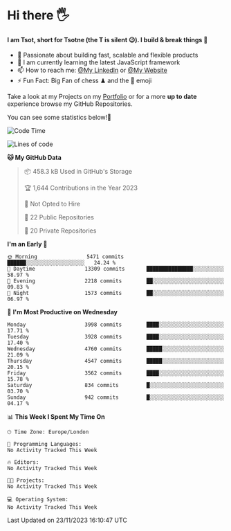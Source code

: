 # Hi there :raised_hand_with_fingers_splayed:
#### I am Tsot, short for Tsotne (the T is silent :wink:). I build & break things :space_invader:
- :telescope: Passionate about building fast, scalable and flexible products
- :seedling: I am currently learning the latest JavaScript framework 
- :mailbox: How to reach me: [@My LinkedIn](https://www.linkedin.com/in/tsotne-gvadzabia/) or [@My Website](https://tsotne.co.uk/contact)
- :zap: Fun Fact: Big Fan of chess ♟ and the 👾 emoji

Take a look at my Projects on my [Portfolio](https://tsotne.co.uk/) or for a more **up to date** experience browse my GitHub Repositories.

You can see some statistics below!:space_invader:
<!--START_SECTION:waka-->
![Code Time](http://img.shields.io/badge/Code%20Time-761%20hrs%202%20mins-blue)

![Lines of code](https://img.shields.io/badge/From%20Hello%20World%20I%27ve%20Written-8.7%20million%20lines%20of%20code-blue)

**🐱 My GitHub Data** 

> 📦 458.3 kB Used in GitHub's Storage 
 > 
> 🏆 1,644 Contributions in the Year 2023
 > 
> 🚫 Not Opted to Hire
 > 
> 📜 22 Public Repositories 
 > 
> 🔑 20 Private Repositories 
 > 
**I'm an Early 🐤** 

```text
🌞 Morning                5471 commits        ██████░░░░░░░░░░░░░░░░░░░   24.24 % 
🌆 Daytime                13309 commits       ███████████████░░░░░░░░░░   58.97 % 
🌃 Evening                2218 commits        ██░░░░░░░░░░░░░░░░░░░░░░░   09.83 % 
🌙 Night                  1573 commits        ██░░░░░░░░░░░░░░░░░░░░░░░   06.97 % 
```
📅 **I'm Most Productive on Wednesday** 

```text
Monday                   3998 commits        ████░░░░░░░░░░░░░░░░░░░░░   17.71 % 
Tuesday                  3928 commits        ████░░░░░░░░░░░░░░░░░░░░░   17.40 % 
Wednesday                4760 commits        █████░░░░░░░░░░░░░░░░░░░░   21.09 % 
Thursday                 4547 commits        █████░░░░░░░░░░░░░░░░░░░░   20.15 % 
Friday                   3562 commits        ████░░░░░░░░░░░░░░░░░░░░░   15.78 % 
Saturday                 834 commits         █░░░░░░░░░░░░░░░░░░░░░░░░   03.70 % 
Sunday                   942 commits         █░░░░░░░░░░░░░░░░░░░░░░░░   04.17 % 
```


📊 **This Week I Spent My Time On** 

```text
🕑︎ Time Zone: Europe/London

💬 Programming Languages: 
No Activity Tracked This Week

🔥 Editors: 
No Activity Tracked This Week

🐱‍💻 Projects: 
No Activity Tracked This Week

💻 Operating System: 
No Activity Tracked This Week
```


 Last Updated on 23/11/2023 16:10:47 UTC
<!--END_SECTION:waka-->
